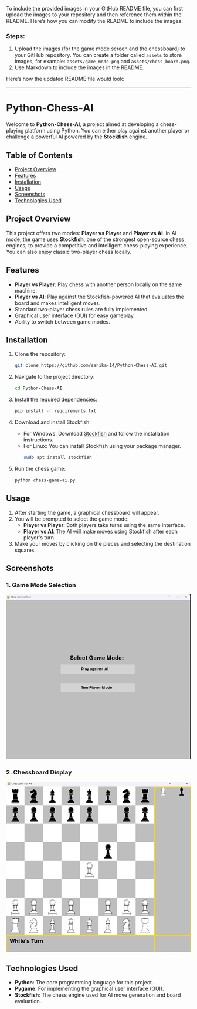To include the provided images in your GitHub README file, you can first upload the images to your repository and then reference them within the README. Here’s how you can modify the README to include the images:

### Steps:
1. Upload the images (for the game mode screen and the chessboard) to your GitHub repository. You can create a folder called `assets` to store images, for example: `assets/game_mode.png` and `assets/chess_board.png`.
2. Use Markdown to include the images in the README.

Here’s how the updated README file would look:

---

# Python-Chess-AI

Welcome to **Python-Chess-AI**, a project aimed at developing a chess-playing platform using Python. You can either play against another player or challenge a powerful AI powered by the **Stockfish** engine.

## Table of Contents
- [Project Overview](#project-overview)
- [Features](#features)
- [Installation](#installation)
- [Usage](#usage)
- [Screenshots](#screenshots)
- [Technologies Used](#technologies-used)

## Project Overview
This project offers two modes: **Player vs Player** and **Player vs AI**. In AI mode, the game uses **Stockfish**, one of the strongest open-source chess engines, to provide a competitive and intelligent chess-playing experience. You can also enjoy classic two-player chess locally.

## Features
- **Player vs Player**: Play chess with another person locally on the same machine.
- **Player vs AI**: Play against the Stockfish-powered AI that evaluates the board and makes intelligent moves.
- Standard two-player chess rules are fully implemented.
- Graphical user interface (GUI) for easy gameplay.
- Ability to switch between game modes.

## Installation

1. Clone the repository:
    ```bash
    git clone https://github.com/sanika-14/Python-Chess-AI.git
    ```

2. Navigate to the project directory:
    ```bash
    cd Python-Chess-AI
    ```

3. Install the required dependencies:
    ```bash
    pip install -r requirements.txt
    ```

4. Download and install Stockfish:
    - For Windows: Download [Stockfish](https://stockfishchess.org/download/) and follow the installation instructions.
    - For Linux: You can install Stockfish using your package manager.
        ```bash
        sudo apt install stockfish
        ```

5. Run the chess game:
    ```bash
    python chess-game-ai.py
    ```

## Usage
1. After starting the game, a graphical chessboard will appear.
2. You will be prompted to select the game mode:
   - **Player vs Player**: Both players take turns using the same interface.
   - **Player vs AI**: The AI will make moves using Stockfish after each player's turn.
3. Make your moves by clicking on the pieces and selecting the destination squares.

## Screenshots
### 1. Game Mode Selection
![Game Mode Selection](output/Game_mode.png)

### 2. Chessboard Display
![Chessboard Display](output/Chessboard.png)

## Technologies Used
- **Python**: The core programming language for this project.
- **Pygame**: For implementing the graphical user interface (GUI).
- **Stockfish**: The chess engine used for AI move generation and board evaluation.
